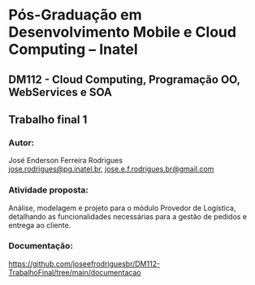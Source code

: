 # Pós-Graduação em Desenvolvimento Mobile e Cloud Computing – Inatel
## DM112 - Cloud Computing, Programação OO, WebServices e SOA

## Trabalho final 1

### Autor: 
José Enderson Ferreira Rodrigues   
jose.rodrigues@pg.inatel.br, jose.e.f.rodrigues.br@gmail.com

### Atividade proposta: 

Análise, modelagem e projeto para o módulo Provedor de Logística, detalhando as funcionalidades necessárias para a gestão de pedidos e entrega ao cliente.

### Documentação: 
https://github.com/joseefrodriguesbr/DM112-TrabalhoFinal/tree/main/documentacao

